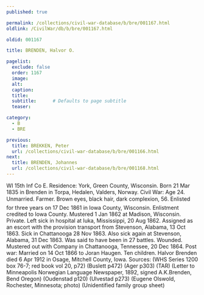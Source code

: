 ```yaml
---
published: true

permalink: /collections/civil-war-database/b/bre/001167.html
oldlink: /CivilWar/db/b/bre/001167.html

oldid: 001167

title: BRENDEN, Halvor O.

pagelist:
  exclude: false
  order: 1167
  image: 
  alt:
  caption:
  title:
  subtitle:      # Defaults to page subtitle
  teaser:

category: 
  - B 
  - BRE

previous:
  title: BREKKEN, Peter
  url: /collections/civil-war-database/b/bre/001166.html  
next:
  title: BRENDEN, Johannes
  url: /collections/civil-war-database/b/bre/001168.html   
---
```

WI 15th Inf Co E. Residence: York, Green County, Wisconsin. Born 21 Mar 1835 in Brenden in Torpa, Hedalen, Valders, Norway. Civil War: Age 24. Unmarried. Farmer. Brown eyes, black hair, dark complexion, 5&#146;6&#148;. Enlisted for three years on 17 Dec 1861 in Iowa County, Wisconsin. Enlistment credited to Iowa County. Mustered 1 Jan 1862 at Madison, Wisconsin. Private. Left sick in hospital at Iuka, Mississippi, 20 Aug 1862. Assigned as an escort with the provision transport from Stevenson, Alabama, 13 Oct 1863. Sick in Chattanooga 28 Nov 1863. Also sick again at Stevenson, Alabama, 31 Dec 1863. Was said to have been in 27 battles. Wounded. Mustered out with Company in Chattanooga, Tennessee, 20 Dec 1864. Post war: Married on 14 Oct 1866 to Joran Haugen. Ten children. Halvor Brenden died 6 Apr 1912 in Osage, Mitchell County, Iowa. Sources: (WHS Series 1200 box 76-7; red book vol 20, p72) (Buslett p472) (Ager p303) (TAR) (Letter to Minneapolis Norwegian Language Newspaper, 1892, signed A.K.Brenden, Bend Oregon) (Oudenstad p120) (Ulvestad p273) (Eugene Olswold, Rochester, Minnesota; photo) (Unidentified family group sheet)